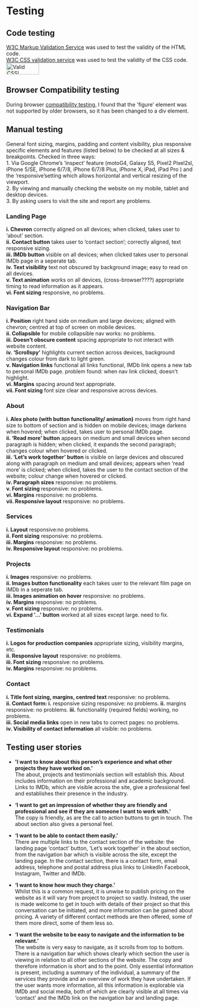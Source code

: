 <h1>Testing</h1>

<h2>Code testing</h2>
<p><a href="https://validator.w3.org/">W3C Markup Validation Service</a> was used to test the validity of the HTML code.<br>
<a href="https://jigsaw.w3.org/css-validator/">W3C CSS validation service</a> was used to test the validity of the CSS code.<br>
    <a href="http://jigsaw.w3.org/css-validator/check/referer">
        <img style="border:0;width:88px;height:31px"
            src="http://jigsaw.w3.org/css-validator/images/vcss"
            alt="Valid CSS!" />
    </a>
</p>

<h2>Browser Compatibility testing</h2>
During browser <a href="https://try.powermapper.com/">compatibility testing</a>, I found that the 'figure' element was not supported by older browsers, so it has been changed to a div element.

<h2>Manual testing</h2>
<p>
General font sizing, margins, padding and content visibility, plus responsive specific elements and features (listed below) to be checked at all sizes & breakpoints. Checked in three ways: <br>
1.	Via Google Chrome’s ‘inspect’ feature (motoG4, Galaxy S5, Pixel2 Pixel2sl, iPhone 5/SE, iPhone 6/7/8, iPhone 6/7/8 Plus, iPhone X, iPad, iPad Pro ) and the ‘responsive’setting which allows horizontal and vertical resizing of the viewport.<br>
2.	By viewing and manually checking the website on my mobile, tablet and desktop devices.<br>
3.	By asking users to visit the site and report any problems.</p>

<h3>Landing Page</h3>
<p><strong>i. Chevron</strong> correctly aligned on all devices; when clicked, takes user to ‘about’ section.<br>
<strong>ii. Contact button</strong> takes user to ‘contact section’; correctly aligned, text responsive sizing.<br>
<strong>iii. IMDb button</strong> visible on all devices; when clicked takes user to personal IMDb page in a seperate tab.<br>
<strong>iv. Text visibility</strong> text not obscured by background image; easy to read on all devices.<br>
<strong>v. Text animation</strong> works on all devices, (cross-browser????) appropriate timing to read information as it appears.<br><strong>vi. Font sizing</strong> responsive, no problems.</p>

<h3>Navigation Bar</h3>
<p><strong>i. Position</strong>  right hand side on medium and large devices; aligned with chevron; centred at top of screen on mobile devices.<br>
<strong>ii. Collapsible</strong> for mobile collapsible nav works: no problems.<br>
<strong>iii. Doesn’t obscure content</strong>  spacing appropriate to not interact with website content.<br>
<strong>iv. ‘Scrollspy’</strong> highlights current section across devices, background changes colour from dark to light green.
<br><strong>v. Navigation links</strong>  functional all links functional, IMDb link opens a new tab to personal IMDb page. problem found: when nav link clicked, doesn't highlight.<br>
<strong>vi.	Margins</strong> spacing around text appropriate.<br>
<strong>vii. Font sizing</strong> font size clear and responsive across devices.</p>

<h3>About</h3>
<p><strong>i. Alex photo (with button functionality/ animation)</strong> moves from right hand size to bottom of section and is hidden on mobile devices; image darkens when hovered; when clicked, takes user to personal IMDb page.<br>
<strong>ii. ‘Read more’ button</strong> appears on medium and small devices when second paragraph is hidden; when clicked, it expands the second paragraph; changes colour when hovered or clicked.<br>
<strong>iii. ‘Let’s work together’ button</strong> is visible on large devices and obscured along with paragraph on medium and small devices; appears when ‘read more’ is clicked; when clicked, takes the user to the contact section of the website; colour change when hovered or clicked.<br>
<strong>iv.	Paragraph sizes</strong> responsive: no problems.<br>
<strong>v. Font sizing </strong> responsive: no problems.<br>
<strong>vi.	Margins</strong> responsive: no problems.<br>
<strong>vii. Responsive layout</strong> responsive: no problems.</p>

<h3>Services</h3>
<p><strong>i. Layout</strong> responsive:no problems.<br>
<strong>ii. Font sizing</strong> responsive: no problems.<br>
<strong>iii. Margins</strong> responsive: no problems.<br>
<strong>iv. Responsive layout</strong> responsive: no problems.</p>

<h3>Projects</h3>
<p><strong>i.	Images</strong> responsive: no problems.<br>
<strong>ii.	Images button functionality</strong> each takes user to the relevant film page on IMDb in a seperate tab.<br>
<strong>iii. Images animation on hover</strong> responsive: no problems.<br>
<strong>iv.	Margins</strong> responsive: no problems.<br>
<strong>v. Font sizing</strong> responsive: no problems.<br>
<strong>vi. Expand '...' button</strong> worked at all sizes except large. need to fix.</p>

<h3>Testimonials</h3>
<p><strong>i. Logos for production companies</strong> appropriate sizing, visibility margins, etc.<br>
<strong>ii.	Responsive layout</strong> responsive: no problems.<br>
<strong>iii. Font sizing</strong> responsive: no problems.<br>
<strong>iv.	Margins</strong> responsive: no problems.</p>

<h3>Contact</h3>
<p><strong>i. Title font sizing, margins, centred text</strong> responsive: no problems.<br>
<strong>ii.	Contact form: i.</strong> responsive sizing responsive: no problems. <strong>ii.</strong> margins responsive: no problems. <strong>iii.</strong> functionality (required fields) working, no problems.<br>
<strong>iii. Social media links</strong> open in new tabs to correct pages: no problems.<br>
<strong>iv. Visibility of contact information</strong> all visible: no problems.</p>

<h2>Testing user stories</h2>

- <strong>'I want to know about this person’s experience and what other projects they have worked on.’</strong><br>
The about, projects and testimonials section will establish this. About includes information on their professional and academic background. Links to IMDb, which are visible across the site, give a professional feel and establishes their presence in the industry.<br>

- <strong>‘I want to get an impression of whether they are friendly and professional and see if they are someone I want to work with.’</strong><br>
The copy is friendly, as are the call to action buttons to get in touch. The about section also gives a personal feel.<br>

- <strong>‘I want to be able to contact them easily.’</strong><br>
There are multiple links to the contact section of the website: the landing page ‘contact’ button, ‘Let’s work together’ in the about section, from the navigation bar which is visible across the site, except the landing page. In the contact section, there is a contact form, email address, telephone and postal address plus links to LinkedIn Facebook, Instagram, Twitter and IMDb.<br>

- <strong>‘I want to know how much they charge.’</strong><br>
Whilst this is a common request, it is unwise to publish pricing on the website as it will vary from project to project so vastly. Instead, the user is made welcome to get in touch with details of their project so that this conversation can be initiated, and more information can be gained about pricing. A variety of different contact methods are then offered, some of them more direct, some of them less so.<br>

- <strong>‘I want the website to be easy to navigate and the information to be relevant.’</strong><br>
The website is very easy to navigate, as it scrolls from top to bottom. There is a navigation bar which shows clearly which section the user is viewing in relation to all other sections of the website. The copy and therefore information is short and to the point. Only essential information is present, including a summary of the individual, a summary of the services they provide and an overview of work they have undertaken. If the user wants more information, all this information is explorable via IMDb and social media, both of which are clearly visible at all times via ‘contact’ and the IMDb link on the navigation bar and landing page.<br>
